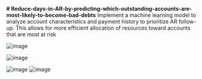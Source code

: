 **# Reduce-days-in-AR-by-predicting-which-outstanding-accounts-are-most-likely-to-become-bad-debts**
Implement a machine learning model to analyze account characteristics and payment history to prioritize AR follow-up. This allows for more efficient allocation of resources toward accounts that are most at risk


![image](https://github.com/SammyDS9/Reduce-days-in-AR-by-predicting-which-outstanding-accounts-are-most-likely-to-become-bad-debts/assets/116521537/1bece537-1b1e-4e3f-8c8a-b09262ec9d0e)

![image](https://github.com/SammyDS9/Reduce-days-in-AR-by-predicting-which-outstanding-accounts-are-most-likely-to-become-bad-debts/assets/116521537/ae21491a-9c6f-4a2d-9a11-31fb4df5c401)

![image](https://github.com/SammyDS9/Reduce-days-in-AR-by-predicting-which-outstanding-accounts-are-most-likely-to-become-bad-debts/assets/116521537/f4ecef6f-d024-4bb4-961f-6bec9c460585)
![image](https://github.com/SammyDS9/Reduce-days-in-AR-by-predicting-which-outstanding-accounts-are-most-likely-to-become-bad-debts/assets/116521537/6ca9fef3-4b70-411c-8c77-7e8aeea9e079)



